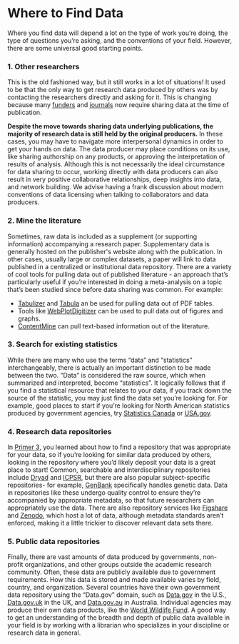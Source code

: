 # Where to Find Data

Where you find data will depend a lot on the type of work you’re doing, the type of questions you’re asking, and the conventions of your field. However, there are some universal good starting points.

### 1. Other researchers
This is the old fashioned way, but it still works in a lot of situations! It used to be that the only way to get research data produced by others was by contacting the researchers directly and asking for it. This is changing because many [funders](https://wellcome.ac.uk/funding/managing-grant/policy-data-software-materials-management-and-sharing) and [journals](http://dms.data.jhu.edu/data-management-resources/plan-research/funders-data-sharing-requirement/academic-journals-and-data-sharing-requirements/) now require sharing data at the time of publication.

**Despite the move towards sharing data underlying publications, the majority of research data is still held by the original producers.**  In these cases, you may have to navigate more interpersonal dynamics in order to get your hands on data. The data producer may place conditions on its use, like sharing authorship on any products, or approving the interpretation of results of analysis. Although this is not necessarily the ideal circumstance for data sharing to occur, working directly with data producers can also result in very positive collaborative relationships, deep insights into data, and network building. We advise having a frank discussion about modern conventions of data licensing when talking to collaborators and data producers.

### 2. Mine the literature
Sometimes, raw data is included as a supplement (or supporting information) accompanying a research paper. Supplementary data is generally hosted on the publisher's website along with the publication. In other cases, usually large or complex datasets, a paper will link to data published in a centralized or institutional data repository. There are a variety of cool tools for pulling data out of published literature - an approach that’s particularly useful if you’re interested in doing a meta-analysis on a topic that’s been studied since before data sharing was common. For example:
* [Tabulizer](https://github.com/ropensci/tabulizer) and [Tabula](http://tabula.technology/) an be used for pulling data out of PDF tables.
* Tools like [WebPlotDigitizer](http://arohatgi.info/WebPlotDigitizer/) can be used to pull data out of figures and graphs.
* [ContentMine](http://contentmine.org/) can pull text-based information out of the literature.

### 3. Search for existing statistics
While there are many who use the terms “data” and “statistics” interchangeably, there is actually an important distinction to be made between the two.  “Data” is considered the raw source, which when summarized and interpreted, become “statistics”.  It logically follows that if you find a statistical resource that relates to your data, if you track down the source of the statistic, you may just find the data set you’re looking for.  For example, good places to start if you’re looking for North American statistics produced by government agencies, try [Statistics Canada](http://www.statcan.gc.ca/eng/start) or [USA.gov](https://www.usa.gov/statistics).

### 4. Research data repositories
In [Primer 3](3-sharing-data.md), you learned about how to find a repository that was appropriate for your data, so if you’re looking for similar data produced by others, looking in the repository where you’d likely deposit your data is a great place to start! Common, searchable and interdisciplinary repositories include [Dryad](http://datadryad.org/) and [ICPSR](https://www.icpsr.umich.edu/), but there are also popular subject-specific repositories- for example, [GenBank](https://www.ncbi.nlm.nih.gov/genbank/) specifically handles genetic data.  Data in repositories like these undergo quality control to ensure they’re accompanied by appropriate metadata, so that future researchers can appropriately use the data. There are also repository services like [Figshare](https://figshare.com/) and [Zenodo](https://zenodo.org/), which host a lot of data, although metadata standards aren’t enforced, making it a little trickier to discover relevant data sets there.

### 5. Public data repositories
Finally, there are vast amounts of data produced by governments, non-profit organizations, and other groups outside the academic research community. Often, these data are publicly available due to government requirements. How this data is stored and made available varies by field, country, and organization.  Several countries have their own government data repository using the “Data.gov” domain, such as [Data.gov](https://www.data.gov/) in the U.S., [Data.gov.uk](https://data.gov.uk/) in the UK, and [Data.gov.au](http://data.gov.au/) in Australia.  Individual agencies may produce their own data products, like the [World Wildlife Fund](https://www.worldwildlife.org/pages/conservation-science-data-and-tools). A good way to get an understanding of the breadth and depth of public data available in your field is by working with a librarian who specializes in your discipline or research data in general.
